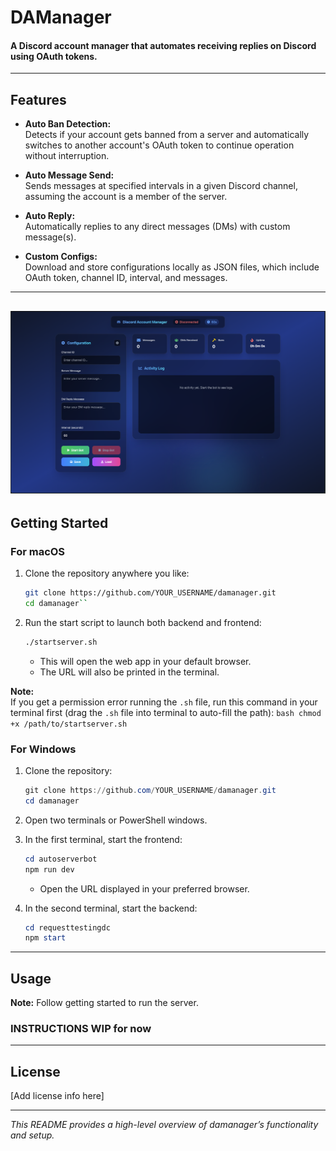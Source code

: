 # DAManager

#### A Discord account manager that automates receiving replies on Discord using OAuth tokens.
---

## Features

- **Auto Ban Detection:**  
  Detects if your account gets banned from a server and automatically switches to another account's OAuth token to continue operation without interruption.

- **Auto Message Send:**  
  Sends messages at specified intervals in a given Discord channel, assuming the account is a member of the server.

- **Auto Reply:**  
  Automatically replies to any direct messages (DMs) with custom message(s).

- **Custom Configs:**  
  Download and store configurations locally as JSON files, which include OAuth token, channel ID, interval, and messages.

---
![APP SCREENIE :D](screenshot1.png)
---
## Getting Started

### For macOS

1. Clone the repository anywhere you like:
   ```bash
   git clone https://github.com/YOUR_USERNAME/damanager.git
   cd damanager``
2. Run the start script to launch both backend and frontend:
    ```bash
    ./startserver.sh
    ```
    - This will open the web app in your default browser.
    - The URL will also be printed in the terminal.

**Note:**  
If you get a permission error running the `.sh` file, run this command in your terminal first (drag the `.sh` file into terminal to auto-fill the path):
    ```bash
    chmod +x /path/to/startserver.sh
    ```

### For Windows

1. Clone the repository:
    ```powershell
    git clone https://github.com/YOUR_USERNAME/damanager.git
    cd damanager
    ```

2. Open two terminals or PowerShell windows.

3. In the first terminal, start the frontend:
    ```powershell
    cd autoserverbot
    npm run dev
    ```
    - Open the URL displayed in your preferred browser.

4. In the second terminal, start the backend:
    ```powershell
    cd requesttestingdc
    npm start
    ```

---

## Usage

**Note:** Follow getting started to run the server.
### INSTRUCTIONS WIP for now

---

## License

[Add license info here]

---

*This README provides a high-level overview of damanager’s functionality and setup.*
